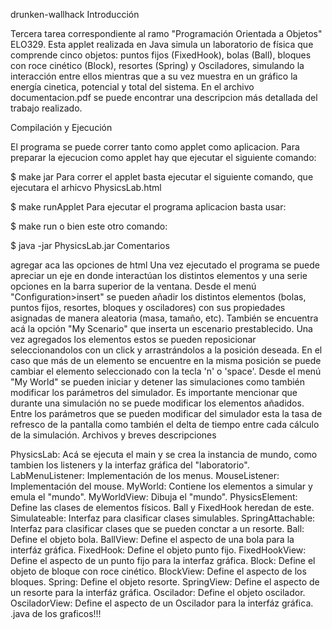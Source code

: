 drunken-wallhack
Introducción

Tercera tarea correspondiente al ramo "Programación Orientada a Objetos" ELO329. Esta applet realizada en Java simula un laboratorio de física que comprende cinco objetos: puntos fijos (FixedHook), bolas (Ball), bloques con roce cinético (Block), resortes (Spring) y Osciladores, simulando la interacción entre ellos mientras que a su vez muestra en un gráfico la energía cinetica, potencial y total del sistema. En el archivo documentacion.pdf se puede encontrar una descripcion más detallada del trabajo realizado.

Compilación y Ejecución

El programa se puede correr tanto como applet como aplicacion. Para preparar la ejecucion como applet hay que ejecutar el siguiente comando:

$ make jar
Para correr el applet basta ejecutar el siguiente comando, que ejecutara el arhicvo PhysicsLab.html

$ make runApplet
Para ejecutar el programa aplicacion basta usar:

$ make run
o bien este otro comando:

$ java -jar PhysicsLab.jar
Comentarios

agregar aca las opciones de html
Una vez ejecutado el programa se puede apreciar un eje en donde interactúan los distintos elementos y una serie opciones en la barra superior de la ventana.
Desde el menú "Configuration>insert" se pueden añadir los distintos elementos (bolas, puntos fijos, resortes, bloques y osciladores) con sus propiedades asignadas de manera aleatoria (masa, tamaño, etc).
También se encuentra acá la opción "My Scenario" que inserta un escenario prestablecido.
Una vez agregados los elementos estos se pueden reposicionar seleccionandolos con un click y arrastrándolos a la posición deseada.
En el caso que más de un elemento se encuentre en la misma posición se puede cambiar el elemento seleccionado con la tecla 'n' o 'space'.
Desde el menú "My World" se pueden iniciar y detener las simulaciones como también modificar los parámetros del simulador.
Es importante mencionar que durante una simulación no se puede modificar los elementos añadidos.
Entre los parámetros que se pueden modificar del simulador esta la tasa de refresco de la pantalla como también el delta de tiempo entre cada cálculo de la simulación.
Archivos y breves descripciones

PhysicsLab: Acá se ejecuta el main y se crea la instancia de mundo, como tambien los listeners y la interfaz gráfica del "laboratorio".
LabMenuListener: Implementación de los menus.
MouseListener: Implementación del mouse.
MyWorld: Contiene los elementos a simular y emula el "mundo".
MyWorldView: Dibuja el "mundo".
PhysicsElement: Define las clases de elementos físicos. Ball y FixedHook heredan de este.
Simulateable: Interfaz para clasificar clases simulables.
SpringAttachable: Interfaz para clasificar clases que se pueden conctar a un resorte.
Ball: Define el objeto bola.
BallView: Define el aspecto de una bola para la interfáz gráfica.
FixedHook: Define el objeto punto fijo.
FixedHookView: Define el aspecto de un punto fijo para la interfaz gráfica.
Block: Define el objeto de bloque con roce cinético.
BlockView: Define el aspecto de los bloques.
Spring: Define el objeto resorte.
SpringView: Define el aspecto de un resorte para la interfáz gráfica.
Oscilador: Define el objeto oscilador.
OsciladorView: Define el aspecto de un Oscilador para la interfáz gráfica.
.java de los graficos!!!
